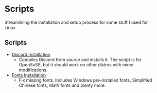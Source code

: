 # Scripts
Streamlining the installation and setup process for some stuff I used for Linux.

## Scripts
- [Discord Installation](https://github.com/Kairos-T/OpenSuse-Scripts/tree/main/Discord)
    - Compiles Discord from source and installs it. The script is for OpenSuSE, but it should work on other distros with minor modifications.
- [Fonts Installation](https://github.com/Kairos-T/OpenSuse-Scripts/tree/main/Fonts)
    - Fix missing fonts. Includes Windows pre-installed fonts, Simplified Chinese fonts, Math fonts and plenty more.
